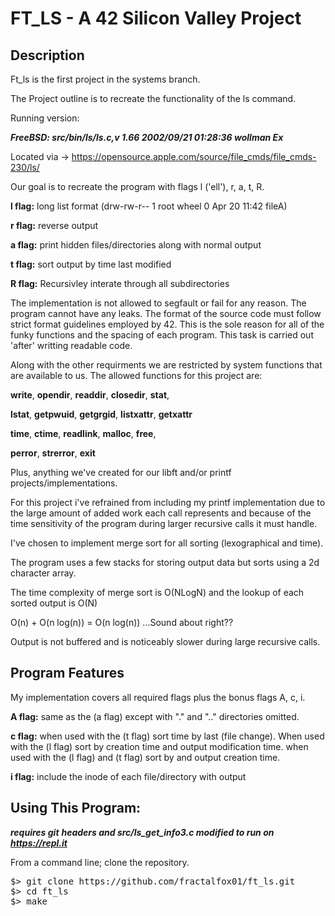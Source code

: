 # FT_LS - A 42 Silicon Valley Project

## Description
<p>Ft_ls is the first project in the systems branch.</p>
<p>The Project outline is to recreate the functionality of the ls command.
</p>
<p> Running version:

***FreeBSD: src/bin/ls/ls.c,v 1.66 2002/09/21 01:28:36 wollman Ex***

Located via -> https://opensource.apple.com/source/file_cmds/file_cmds-230/ls/

Our goal is to recreate the program with flags l ('ell'), r, a, t, R.

__l flag:__ long list format (drw-rw-r-- 1 root wheel 0 Apr 20 11:42 fileA)

__r flag:__ reverse output

__a flag:__ print hidden files/directories along with normal output

__t flag:__ sort output by time last modified

__R flag:__ Recursivley interate through all subdirectories

The implementation is not allowed to segfault or fail for any reason.
The program cannot have any leaks.
The format of the source code must follow strict format guidelines employed by 42.
This is the sole reason for all of the funky functions and the spacing of each program.
This task is carried out 'after' writting readable code.

Along with the other requirments we are restricted by system functions that are available to us.
The allowed functions for this project are:

__write__, __opendir__, __readdir__, __closedir__, __stat__,

__lstat__, __getpwuid__, __getgrgid__, __listxattr__, __getxattr__

__time__, __ctime__, __readlink__, __malloc__, __free__,

__perror__, __strerror__, __exit__
</p>

<p>Plus, anything we've created for our libft and/or printf projects/implementations.

For this project i've refrained from including my printf implementation due to the large amount of added
work each call represents and because of the time sensitivity of the program during larger recursive calls it must handle.

I've chosen to implement merge sort for all sorting (lexographical and time).

The program uses a few stacks for storing output data but sorts using a 2d character array.

The time complexity of merge sort is O(NLogN)
and the lookup of each sorted output is O(N)

O(n) + O(n log(n)) = O(n log(n)) ...Sound about right??

Output is not buffered and is noticeably slower during large recursive calls.

## Program Features

<p>My implementation covers all required flags plus the bonus flags A, c, i.

__A flag:__ same as the (a flag) except with "." and ".." directories omitted.

__c flag:__ when used with the (t flag) sort time by last (file change).
When used with the (l flag) sort by creation time and output modification time.
when used with the (l flag) and (t flag) sort by and output creation time.

__i flag:__ include the inode of each file/directory with output
</p>

## Using This Program:

__*requires git*__
__*headers and src/ls_get_info3.c modified to run on https://repl.it*__

<p>From a command line; clone the repository.</p>
<pre>$> git clone https://github.com/fractalfox01/ft_ls.git
$> cd ft_ls
$> make</pre>
